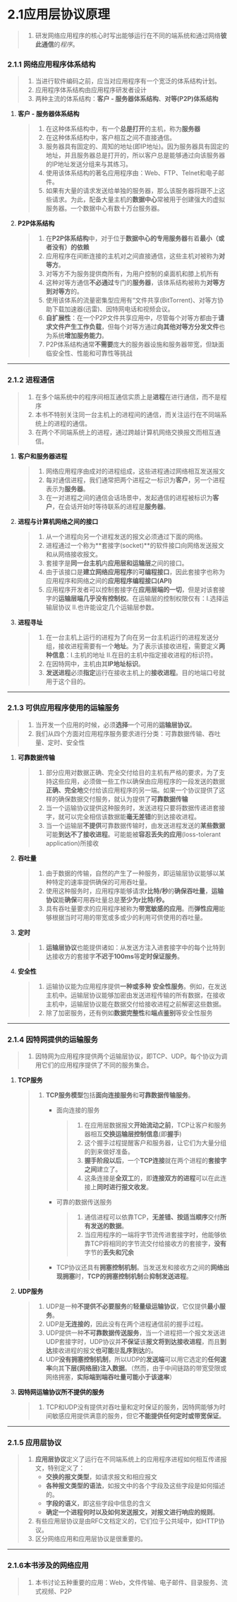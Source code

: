 # 2.1应用层协议原理

> 1. 研发网络应用程序的核心时写出能够运行在不同的端系统和通过网络**彼此通信**的*程序*。



### 2.1.1 网络应用程序体系结构

> 1. 当进行软件编码之前，应当对应用程序有一个宽泛的体系结构计划。
> 2. 应用程序体系结构由应用程序研发者设计
> 3. 两种主流的体系结构：**客户 - 服务器体系结构**、**对等(P2P)体系结构**

1. **客户 - 服务器体系结构**

   > 1. 在这种体系结构中，有一个**总是打开**的主机，称为**服务器**
   > 2. 在这种体系结构中，客户相互之间不直接通信。
   > 3. 服务器具有固定的、周知的地址(即IP地址)。因为服务器具有固定的地址，并且服务器总是打开的，所以客户总是能够通过向该服务器的IP地址发送分组来与其练习。
   > 4. 使用该体系结构的著名应用程序由：Web、FTP、Telnet和电子邮件。
   > 5. 如果有大量的请求发送给单独的服务器，那么该服务器将跟不上这些请求。为此，配备大量主机的**数据中心**常被用于创建强大的虚拟服务器。一个数据中心有数十万台服务器。

2. **P2P体系结构**

   > 1. 在**P2P体系结构**中，对于位于**数据中心的专用服务器**有着**最小（或者没有）的依赖**
   > 2. 应用程序在间断连接的主机对之间直接通信，这些主机对被称为**对等方**。
   > 3. 对等方不为服务提供商所有，为用户控制的桌面机和膝上机所有
   > 4. 这种对等方通信**不必通过**专门的**服务器**，该体系结构被称为**对等方到对等方**的。
   > 5. 使用该体系的流量密集型应用有“文件共享(BitTorrent)、对等方协助下载加速器(迅雷)、因特网电话和视频会议。
   > 6. **自扩展性**：在一个P2P文件共享应用中，尽管每个对等方都由于**请求文件产生工作负载**，但每个对等方通过**向其他对等方分发文件**也为系统**增加服务能力**。
   > 7. P2P体系结构通常**不需要**庞大的服务器设施和服务器带宽，但缺面临安全性、性能和可靠性等挑战



****

### 2.1.2 进程通信

> 1. 在多个端系统中的程序间相互通信实质上是**进程**在进行通信，而不是程序
> 2. 本书不特别关注同一台主机上的进程间的通信，而关注运行在不同端系统上的进程的通信。
> 3. 在两个不同端系统上的进程，通过跨越计算机网络交换报文而相互通信。



1. **客户和服务器进程**

   > 1. 网络应用程序由成对的进程组成，这些进程通过网络相互发送报文
   > 2. 每对通信进程，我们通常把两个进程之一标识为**客户**，另一个进程表示为**服务器**。
   > 3. 在一对进程之间的通信会话场景中，发起通信的进程被标识为**客户**，在会话开始时等待联系的进程是**服务器**。

2. **进程与计算机网络之间的接口**

   > 1. 从一个进程向另一个进程发送的报文必须通过下面的网络。
   > 2. 进程通过一个称为**套接字(socket)**的软件接口向网络发送报文和从网络接收报文。
   > 3. 套接字是**同一台主机**内**应用层和运输层**之间的接口。
   > 4. 由于该接口是**建立网络应用程序**的**可编程接口**，因此套接字也称为应用程序和网络之间的**应用程序编程接口(API)**
   > 5. 应用程序开发者可以控制套接字在**应用层端的一切**，但是对该套接字的**运输层端几乎没有控制权**。在运输层的控制权限仅有：I.选择运输层协议 II.也许能设定几个运输层参数。

3. **进程寻址**

   > 1. 在一台主机上运行的进程为了向在另一台主机运行的进程发送分组，接收进程需要有一个**地址**。为了表示该接收进程，需要定义**两种信息**：I.主机的地址 II.在目的主机中指定接收进程的标识符。
   > 2. 在因特网中，主机由其**IP地址标识**。
   > 3. **发送进程**必须**指定**运行在接收主机上的**接收进程**。目的地端口号就用于这个目的。



****

### 2.1.3 可供应用程序使用的运输服务

> 1. 当开发一个应用的时候，必须**选择**一个可用的**运输层协议**。
> 2. 我们从四个方面对应用程序服务要求进行分类：可靠数据传输、吞吐量、定时、安全性

1. **可靠数据传输**

   > 1. 部分应用对数据正确、完全交付给目的主机有严格的要求，为了支持这些应用，必须做一些工作以确保由应用程序的一段发送的数据**正确、完全地**交付给该应用程序的另一端。如果一个协议提供了这样的确保数据交付服务，就认为提供了**可靠数据传输**
   > 2. 当一个运输协议提供这种服务时，发送进程只要将数据传递进套接字，就可以完全相信该数据能**毫无差错**的到达接收进程。
   > 3. 当一个运输层**不提供**可靠数据传输时，由发送进程发送的**某些数据**可能**到达不了接收进程**。可能能被**容忍丢失的应用**(loss-tolerant application)所接收

2. **吞吐量**

   > 1. 由于数据的传输，自然的产生了一种服务，即运输层协议能够以某种特定的速率提供确保的可用吞吐量。
   > 2. 使用这种服务时，应用程序能够请求**r比特/秒**的**确保吞吐量**，**运输协议**能**确保**可用吞吐量总是**至少为r比特/秒。**
   > 3. 具有吞吐量要求的应用程序被称为**带宽敏感的应用**。而**弹性应用**能够根据当时可用的带宽或多或少的利用可供使用的吞吐量。

3. **定时**

   > 1. **运输层协议**也能提供诸如：从发送方注入进套接字中的每个比特到达接收方的套接字**不迟于100ms**等**定时保证服务**。

4. **安全性**

   > 1. 运输协议能为应用程序提供**一种或多种** **安全性服务**。例如，在发送主机中。运输层协议能够加密由发送进程传输的所有数据，在接收主机中，运输层协议能在数据交付给接收进程之前解密这些数据。
   > 2. 除了加密服务，还有例如**数据完整性**和**端点鉴别**等安全性服务



****

### 2.1.4 因特网提供的运输服务

> 1. 因特网为应用程序提供两个运输层协议，即TCP、UDP。每个协议为调用它们的应用程序提供了不同的服务集合。

1. **TCP服务**

   > 1. **TCP服务模型**包括**面向连接服务**和**可靠数据传输服务**。
   >
   >    - 面向连接的服务
   >
   >      > 1. 在应用层数据报文**开始流动之前**，TCP让客户和服务器相互**交换运输层控制信息**(即**握手**)
   >      > 2. 这个握手过程提醒客户和服务器，让它们为大量分组的到来做好准备。
   >      > 3. **握手阶段以后**，一个**TCP连接**就在两个进程的**套接字之间**建立了。
   >      > 4. 这条连接是**全双工**的，即**连接双方的进程**可以在此连接上**同时进行报文收发**。
   >
   >    - 可靠的数据传送服务
   >
   >      > 1. 通信进程可以依靠TCP，**无差错、按适当顺序**交付**所有发送的数据**。
   >      > 2. 当应用程序的一端将字节流传进套接字时，他能够依靠TCP将相同的字节流交付给接收方的套接字，**没有**字节的**丢失和冗余**
   >
   >    - TCP协议还具有**拥塞控制机制**。当发送发和接收方之间的**网络出现拥塞**时，**TCP的拥塞控制机制**会**抑制发送进程**。

2. **UDP服务**

   > 1. UDP是一种**不提供不必要服务**的**轻量级运输协议**，它仅提供**最小服务**。
   > 2. UDP是**无连接的**，因此没有在两个进程通信前的握手过程。
   > 3. UDP提供一种**不可靠数据传送服务**，当一个进程把一个报文发送进UDP套接字时，UDP协议并**不保证**该**报文将到达接收进程**，而且**到达**接收进程的报文**也可能**是**乱序到达**的。
   > 4. UDP**没有拥塞控制机制**，所以UDP的**发送端**可以用它选定的**任何速率**向其**下层(网络层)注入数据**。（然而，由于中间链路的带宽受限或网络拥塞，**实际端到端吞吐量可能小于该速率**）

3. **因特网运输协议所不提供的服务**

   > 1. TCP和UDP没有提供对吞吐量和定时保证的服务，因特网能够为时间敏感应用提供满意的服务，但它**不能提供任何定时或带宽保证**。



****

### 2.1.5 应用层协议

> 1. **应用层协议**定义了运行在不同端系统上的应用程序进程如何相互传递报文，特别定义了：
>    - **交换的报文类型**，如请求报文和相应报文
>    - **各种报文类型的语法**，如报文中的各个字段及这些字段是如何描述的。
>    - **字段的语义**，即这些字段中信息的含义
>    - **确定一个进程何时以及如何发送报文，对报文进行响应的规则**。
> 2. 有些应用层协议是由RFC文档定义的，它们位于公共域中，如HTTP协议。
> 3. 区分网络应用和应用层协议是很重要的。



****

### 2.1.6本书涉及的网络应用

> 1. 本书讨论五种重要的应用：Web，文件传输、电子邮件、目录服务、流式视频、P2P

